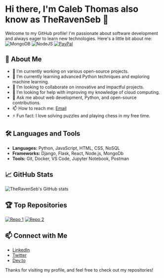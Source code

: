 
# Hi there, I'm Caleb Thomas also know as TheRavenSeb 👋

Welcome to my GitHub profile! I'm passionate about software development and always eager to learn new technologies. Here's a little bit about me:
![MongoDB](https://img.shields.io/badge/MongoDB-%234ea94b.svg?logo=mongodb&logoColor=white)
![NodeJS](https://img.shields.io/badge/node.js-6DA55F?logo=node.js&logoColor=white)
[![PayPal](https://img.shields.io/badge/PayPal-00457C?logo=paypal&logoColor=white)](https://www.paypal.com/ncp/payment/RAQJSKJSTJGV4)

## 🚀 About Me

- 🔭 I’m currently working on various open-source projects.
- 🌱 I’m currently learning advanced Python techniques and exploring machine learning.
- 👯 I’m looking to collaborate on innovative and impactful projects.
- 🤔 I’m looking for help with improving my knowledge of cloud computing.
- 💬 Ask me about web development, Python, and open-source contributions.
- 📫 How to reach me: [Email](mailto:theravenseb@example.com)
- ⚡ Fun fact: I love solving puzzles and playing chess in my free time.

## 🛠️ Languages and Tools

- **Languages:** Python, JavaScript, HTML, CSS, NoSQL
- **Frameworks:** Django, Flask, React, Node.js, MongoDb
- **Tools:** Git, Docker, VS Code, Jupyter Notebook, Postman

## 📈 GitHub Stats

![TheRavenSeb's GitHub stats](https://github-readme-stats.vercel.app/api?username=TheRavenSeb&show_icons=true&theme=radical)

## 🏆 Top Repositories

[![Repo 1](https://github-readme-stats.vercel.app/api/pin/?username=TheRavenSeb&repo=shock-client1&theme=radical)](https://github.com/TheRavenSeb/Shock-Client)
[![Repo 2](https://github-readme-stats.vercel.app/api/pin/?username=Arcane-Magica&repo=arcane-aagica&theme=radical)](https://github.com/Arcane-Magica/Arcane-Magica)

## 📫 Connect with Me

- [LinkedIn](https://www.linkedin.com/in/theravenseb)
- [Twitter](https://twitter.com/theravenseb)
- [Dev.to](https://dev.to/theravenseb)

Thanks for visiting my profile, and feel free to check out my repositories!

```
